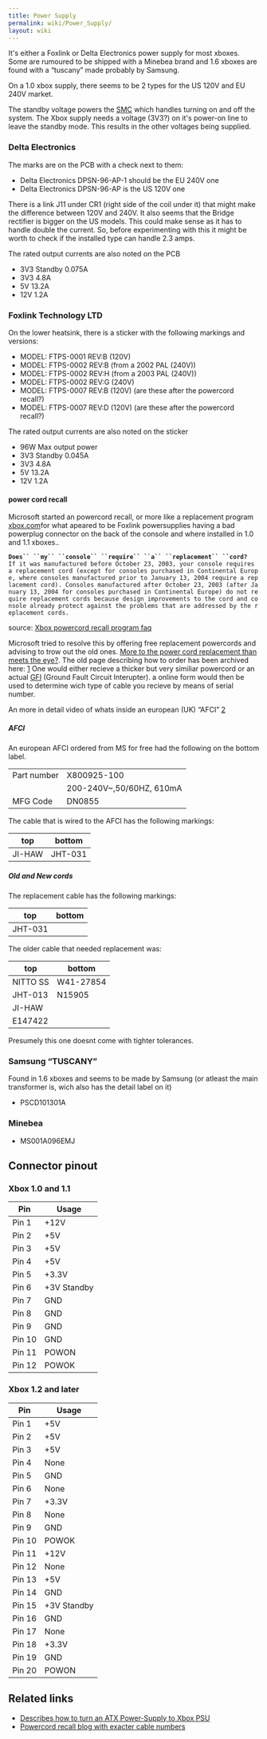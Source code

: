 ```yaml
---
title: Power Supply
permalink: wiki/Power_Supply/
layout: wiki
---
```


It's either a Foxlink or Delta Electronics power supply for most xboxes.
Some are rumoured to be shipped with a Minebea brand and 1.6 xboxes are
found with a “tuscany” made probably by Samsung.

On a 1.0 xbox supply, there seems to be 2 types for the US 120V and EU
240V market.

The standby voltage powers the [SMC](/wiki/SMC "wikilink") which handles
turning on and off the system. The Xbox supply needs a voltage (3V3?) on
it's power-on line to leave the standby mode. This results in the other
voltages being supplied.

### Delta Electronics

The marks are on the PCB with a check next to them:

-   Delta Electronics DPSN-96-AP-1 should be the EU 240V one
-   Delta Electronics DPSN-96-AP is the US 120V one

There is a link J11 under CR1 (right side of the coil under it) that
might make the difference between 120V and 240V. It also seems that the
Bridge rectifier is bigger on the US models. This could make sense as it
has to handle double the current. So, before experimenting with this it
might be worth to check if the installed type can handle 2.3 amps.

The rated output currents are also noted on the PCB

-   3V3 Standby 0.075A
-   3V3 4.8A
-   5V 13.2A
-   12V 1.2A

### Foxlink Technology LTD

On the lower heatsink, there is a sticker with the following markings
and versions:

-   MODEL: FTPS-0001 REV:B (120V)
-   MODEL: FTPS-0002 REV:B (from a 2002 PAL (240V))
-   MODEL: FTPS-0002 REV:H (from a 2003 PAL (240V))
-   MODEL: FTPS-0002 REV:G (240V)
-   MODEL: FTPS-0007 REV:B (120V) (are these after the powercord
    recall?)
-   MODEL: FTPS-0007 REV:D (120V) (are these after the powercord
    recall?)

The rated output currents are also noted on the sticker

-   96W Max output power
-   3V3 Standby 0.045A
-   3V3 4.8A
-   5V 13.2A
-   12V 1.2A

#### power cord recall

Microsoft started an powercord recall, or more like a replacement
program
[xbox.com](https://web.archive.org/web/20050301093947/http://www.xbox.com:80/en-US/news/0502/powercordannouncement.htm)for
what apeared to be Foxlink powersupplies having a bad powerplug
connector on the back of the console and where installed in 1.0 and 1.1
xboxes..

**`Does`` ``my`` ``console`` ``require`` ``a`` ``replacement`` ``cord?`**  
`If it was manufactured before October 23, 2003, your console requires a replacement cord (except for consoles purchased in Continental Europe, where consoles manufactured prior to January 13, 2004 require a replacement cord). Consoles manufactured after October 23, 2003 (after January 13, 2004 for consoles purchased in Continental Europe) do not require replacement cords because design improvements to the cord and console already protect against the problems that are addressed by the replacement cords.`

source: [Xbox powercord recall program
faq](https://web.archive.org/web/20050223041403/http://replacements.webprogram.com:80/en-us/faqs.asp#Q-7)

Microsoft tried to resolve this by offering free replacement powercords
and advising to trow out the old ones. [More to the power cord
replacement than meets the
eye?](https://web.archive.org/web/20120722175134/http://www.xbox-scene.com/xbox1data/sep/EEpAEAylAluZlwSlOJ.php).
The old page describing how to order has been archived here:
[1](https://web.archive.org/web/20050223060900/http://replacements.webprogram.com:80/en-us/programoverview.asp)
One would either recieve a thicker but very similiar powercord or an
actual [GFI](https://simple.wikipedia.org/wiki/GFCI) (Ground Fault
Circuit Interupter). a online form would then be used to determine wich
type of cable you recieve by means of serial number.

An more in detail video of whats inside an european (UK) “AFCI”
[2](https://www.youtube.com/watch?v=C0wQikAO-yA)

##### AFCI

An european AFCI ordered from MS for free had the following on the
bottom label.

|             |                          |
|-------------|--------------------------|
| Part number | X800925-100              |
|             | 200-240V~,50/60HZ, 610mA |
| MFG Code    | DN0855                   |

The cable that is wired to the AFCI has the following markings:

| top    | bottom  |
|--------|---------|
| JI-HAW | JHT-031 |

##### Old and New cords

The replacement cable has the following markings:

| top     | bottom |
|---------|--------|
| JHT-031 |        |

The older cable that needed replacement was:

| top      | bottom    |
|----------|-----------|
| NITTO SS | W41-27854 |
| JHT-013  | N15905    |
| JI-HAW   |           |
| E147422  |           |

Presumely this one doesnt come with tighter tolerances.

### Samsung “TUSCANY”

Found in 1.6 xboxes and seems to be made by Samsung (or atleast the main
transformer is, wich also has the detail label on it)

-   PSCD101301A

### Minebea

-   MS001A096EMJ

Connector pinout
----------------

### Xbox 1.0 and 1.1

| Pin    | Usage       |
|--------|-------------|
| Pin 1  | +12V        |
| Pin 2  | +5V         |
| Pin 3  | +5V         |
| Pin 4  | +5V         |
| Pin 5  | +3.3V       |
| Pin 6  | +3V Standby |
| Pin 7  | GND         |
| Pin 8  | GND         |
| Pin 9  | GND         |
| Pin 10 | GND         |
| Pin 11 | POWON       |
| Pin 12 | POWOK       |

### Xbox 1.2 and later

| Pin    | Usage       |
|--------|-------------|
| Pin 1  | +5V         |
| Pin 2  | +5V         |
| Pin 3  | +5V         |
| Pin 4  | None        |
| Pin 5  | GND         |
| Pin 6  | None        |
| Pin 7  | +3.3V       |
| Pin 8  | None        |
| Pin 9  | GND         |
| Pin 10 | POWOK       |
| Pin 11 | +12V        |
| Pin 12 | None        |
| Pin 13 | +5V         |
| Pin 14 | GND         |
| Pin 15 | +3V Standby |
| Pin 16 | GND         |
| Pin 17 | None        |
| Pin 18 | +3.3V       |
| Pin 19 | GND         |
| Pin 20 | POWON       |

Related links
-------------

-   [Describes how to turn an ATX Power-Supply to Xbox
    PSU](http://brandonw.net/consoles/xbox/)
-   [Powercord recall blog with exacter cable
    numbers](https://web.archive.org/web/20060421203325/https://msmvps.com/blogs/matthewsoft/archive/2005/02/17/36238.aspx)

